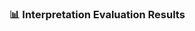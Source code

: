 <h3>📊 Interpretation Evaluation Results</h3>
<canvas id="interpretationChart" width="100%" height="400"></canvas>

<script src="https://cdn.jsdelivr.net/npm/chart.js"></script>
<script>
  const ctx = document.getElementById('interpretationChart').getContext('2d');
  new Chart(ctx, {
    type: 'bar',
    data: {
      labels: ['LDA', 'NMF', 'LSA', 'Top2Vec', 'BERTopic'],
      datasets: [
        {
          label: 'LLM Interpretability',
          backgroundColor: 'rgba(54, 162, 235, 0.6)',
          data: [4.77, 4.80, 4.03, 4.83, 4.77]
        },
        {
          label: 'LLM Relevance',
          backgroundColor: 'rgba(255, 206, 86, 0.6)',
          data: [3.93, 3.67, 3.47, 2.87, 4.13]
        },
        {
          label: 'Human Interpretability',
          backgroundColor: 'rgba(75, 192, 192, 0.6)',
          data: [4.11, 3.88, 3.60, 3.89, 3.65]
        },
        {
          label: 'Human Relevance',
          backgroundColor: 'rgba(255, 99, 132, 0.6)',
          data: [3.92, 3.84, 3.87, 3.20, 3.49]
        }
      ]
    },
    options: {
      responsive: true,
      plugins: {
        title: {
          display: true,
          text: 'Topic Interpretation Scores by Model (LLM vs Human)',
          font: {
            size: 18
          }
        },
        legend: {
          position: 'top'
        }
      },
      scales: {
        y: {
          beginAtZero: true,
          max: 5,
          title: {
            display: true,
            text: 'Score (1–5)'
          }
        },
        x: {
          title: {
            display: true,
            text: 'Model'
          }
        }
      }
    }
  });
</script>
